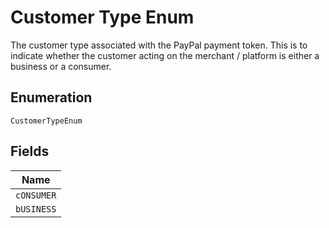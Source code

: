 
# Customer Type Enum

The customer type associated with the PayPal payment token. This is to indicate whether the customer acting on the merchant / platform is either a business or a consumer.

## Enumeration

`CustomerTypeEnum`

## Fields

| Name |
|  --- |
| `cONSUMER` |
| `bUSINESS` |

